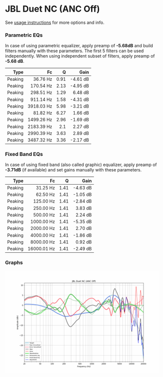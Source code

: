 # JBL Duet NC (ANC Off)
See [usage instructions](https://github.com/jaakkopasanen/AutoEq#usage) for more options and info.

### Parametric EQs
In case of using parametric equalizer, apply preamp of **-5.68dB** and build filters manually
with these parameters. The first 5 filters can be used independently.
When using independent subset of filters, apply preamp of **-5.68 dB**.

| Type    | Fc         |    Q | Gain     |
|--------:|-----------:|-----:|---------:|
| Peaking | 36.76 Hz   | 0.91 | -4.61 dB |
| Peaking | 170.54 Hz  | 2.13 | -4.95 dB |
| Peaking | 298.51 Hz  | 1.29 | 6.48 dB  |
| Peaking | 911.14 Hz  | 1.58 | -4.31 dB |
| Peaking | 3918.03 Hz | 5.98 | -3.21 dB |
| Peaking | 81.82 Hz   | 6.27 | 1.66 dB  |
| Peaking | 1499.26 Hz | 2.96 | -1.69 dB |
| Peaking | 2183.39 Hz | 2.1  | 2.27 dB  |
| Peaking | 2990.39 Hz | 3.63 | 2.89 dB  |
| Peaking | 3487.32 Hz | 3.36 | -2.17 dB |

### Fixed Band EQs
In case of using fixed band (also called graphic) equalizer, apply preamp of **-3.71dB**
(if available) and set gains manually with these parameters.

| Type    | Fc          |    Q | Gain     |
|--------:|------------:|-----:|---------:|
| Peaking | 31.25 Hz    | 1.41 | -4.63 dB |
| Peaking | 62.50 Hz    | 1.41 | -1.05 dB |
| Peaking | 125.00 Hz   | 1.41 | -2.84 dB |
| Peaking | 250.00 Hz   | 1.41 | 3.83 dB  |
| Peaking | 500.00 Hz   | 1.41 | 2.24 dB  |
| Peaking | 1000.00 Hz  | 1.41 | -5.35 dB |
| Peaking | 2000.00 Hz  | 1.41 | 2.70 dB  |
| Peaking | 4000.00 Hz  | 1.41 | -1.86 dB |
| Peaking | 8000.00 Hz  | 1.41 | 0.92 dB  |
| Peaking | 16000.01 Hz | 1.41 | -2.49 dB |

### Graphs
![](./JBL%20Duet%20NC%20(ANC%20Off).png)